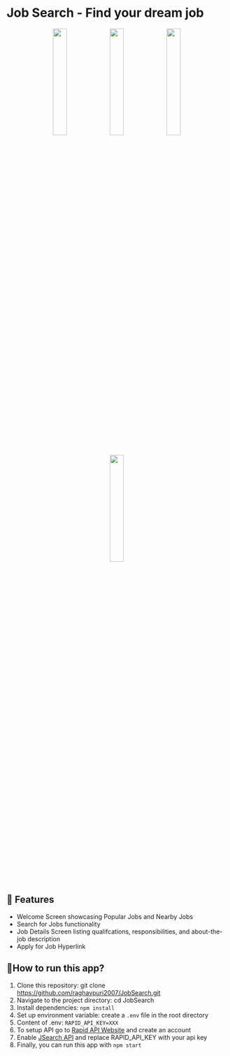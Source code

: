 # Job Search - Find your dream job
<p align="center">
  <img src="https://github.com/raghavpuri2007/JobSearch/assets/82910597/e69c3800-bb5a-4109-95fe-15346737e6a6" width="25%" />
  <img src="https://github.com/raghavpuri2007/JobSearch/assets/82910597/276a99f8-4469-402e-b664-a998120a4aca" width="25%" />
  <img src="https://github.com/raghavpuri2007/JobSearch/assets/82910597/0490b0da-4f1c-49d7-bc59-08d3605ad0b0" width="25%" />
  <img src="https://github.com/raghavpuri2007/JobSearch/assets/82910597/76129c60-5541-4bbf-b4e9-a836625c7f1e" width="25%" />
</p>

## 📖 Features
* Welcome Screen showcasing Popular Jobs and Nearby Jobs
* Search for Jobs functionality
* Job Details Screen listing qualifcations, responsibilities, and about-the-job description
* Apply for Job Hyperlink
 
## 📱How to run this app?
1. Clone this repository: git clone https://github.com/raghavpuri2007/JobSearch.git
2. Navigate to the project directory: cd JobSearch
3. Install dependencies: `npm install`
4. Set up environment variable: create a `.env` file in the root directory
5. Content of .env: ``RAPID_API_KEY=XXX``
6. To setup API go to [Rapid API Website](https://rapidapi.com/hub) and create an account
7. Enable [JSearch API](https://rapidapi.com/letscrape-6bRBa3QguO5/api/jsearch) and replace RAPID_API_KEY with your api key
8. Finally, you can run this app with `npm start`


